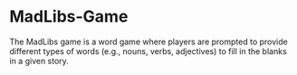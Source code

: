 # MadLibs-Game

The MadLibs game is a word game where players are prompted to provide different types of words (e.g., nouns, verbs, adjectives) to fill in the blanks in a given story.
